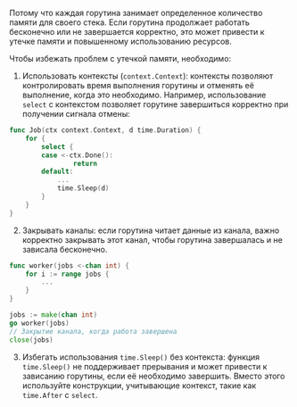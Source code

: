 
Потому что каждая горутина занимает определенное количество памяти для своего стека. Если горутина продолжает работать бесконечно или не завершается корректно, это может привести к утечке памяти и повышенному использованию ресурсов.

Чтобы избежать проблем с утечкой памяти, необходимо:

1. Использовать контексты (`context.Context`): контексты позволяют контролировать время выполнения горутины и отменять её выполнение, когда это необходимо. Например, использование `select` с контекстом позволяет горутине завершиться корректно при получении сигнала отмены:
```go
func Job(ctx context.Context, d time.Duration) {
    for {
        select {
        case <-ctx.Done():
                return
        default:
            ...
            time.Sleep(d)
        }
    }
}
```

2. Закрывать каналы: если горутина читает данные из канала, важно корректно закрывать этот канал, чтобы горутина завершалась и не зависала бесконечно.

```go
func worker(jobs <-chan int) {
    for i := range jobs {
        ...
    }
}

jobs := make(chan int)
go worker(jobs)
// Закрытие канала, когда работа завершена
close(jobs)
```

3. Избегать использования `time.Sleep()` без контекста: функция `time.Sleep()` не поддерживает прерывания и может привести к зависанию горутины, если её необходимо завершить. Вместо этого используйте конструкции, учитывающие контекст, такие как `time.After` с `select`.